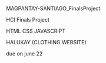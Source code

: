 MAGPANTAY-SANTIAGO_FinalsProject

HCI Finals Project

HTML CSS JAVASCRIPT

HALUKAY (CLOTHING WEBSITE)

due on june 22
